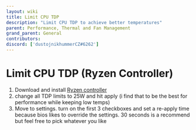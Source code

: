 ```yaml
---
layout: wiki
title: Limit CPU TDP
description: "Limit CPU TDP to achieve better temperatures"
parent: Performance, Thermal and Fan Management
grand_parent: General
contributors:
discord: ['dustojnikhummerCZ#6262']
---
```


# Limit CPU TDP (Ryzen Controller)

1. Download and install [Ryzen controller](https://ryzencontroller.com/)
2. change all TDP limits to 25W and hit apply (i find that to be the best for performance while keeping low temps)
3. Move to settings. turn on the first 3 checkboxes and set a re-apply time because bios likes to override the settings. 30 seconds is a recommend but feel free to pick whatever you like